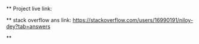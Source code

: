 ** Project live link: 



** stack overflow ans link: 
https://stackoverflow.com/users/16990191/niloy-dey?tab=answers
 

 **